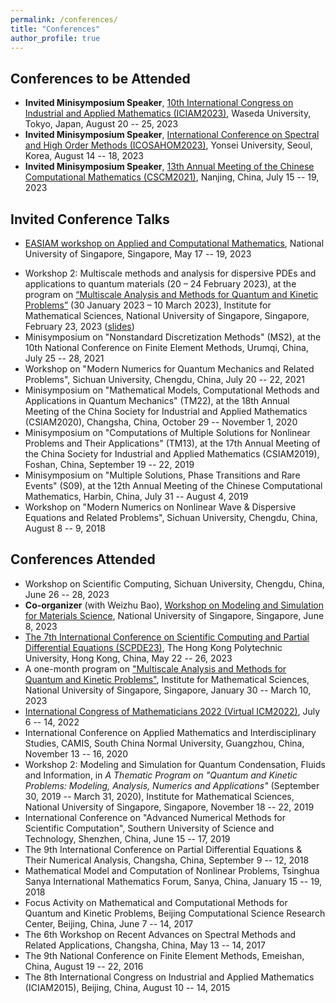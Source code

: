 ```yaml
---
permalink: /conferences/
title: "Conferences"
author_profile: true
---
```



Conferences to be Attended
------
* **Invited Minisymposium Speaker**, [10th International Congress on Industrial and Applied Mathematics (ICIAM2023)](https://iciam2023.org), Waseda University, Tokyo, Japan, August 20 -- 25, 2023
* **Invited Minisymposium Speaker**, [International Conference on Spectral and High Order Methods (ICOSAHOM2023)](http://www.icosahom2023.org), Yonsei University, Seoul, Korea, August 14 -- 18, 2023
* **Invited Minisymposium Speaker**, [13th Annual Meeting of the Chinese Computational Mathematics (CSCM2021)](http://cscm2021.com), Nanjing, China, July 15 -- 19, 2023



Invited Conference Talks
------
<!-- - Minisymposium on "Mathematical Models, Computational Methods and Applications in Quantum Mechanics", at the [13th Annual Meeting of the Chinese Computational Mathematics (CSCM2021)](http://cscm2021.com), Nanjing, China, July 15 -- 19, 2023 -->
- [EASIAM workshop on Applied and Computational Mathematics](https://sites.google.com/view/easiam2023workshop), National University of Singapore, Singapore, May 17 -- 19, 2023
<!-- - Seminar Talk, School of Mathematics, Hunan University, Changsha, China, March 16, 2023 -->
- Workshop 2: Multiscale methods and analysis for dispersive PDEs and applications to quantum materials (20 – 24 February 2023), at the program on [“Multiscale Analysis and Methods for Quantum and Kinetic Problems”](https://ims.nus.edu.sg/events/qkp2023/) (30 January 2023 – 10 March 2023), Institute for Mathematical Sciences, National University of Singapore, Singapore, February 23, 2023 ([slides](https://ims.nus.edu.sg/wp-content/uploads/2023/03/Wei-Liu.pdf))
- Minisymposium on "Nonstandard Discretization Methods" (MS2), at the 10th National Conference on Finite Element Methods, Urumqi, China, July 25 -- 28, 2021
- Workshop on "Modern Numerics for Quantum Mechanics and Related Problems", Sichuan University, Chengdu, China, July 20 -- 22, 2021
- Minisymposium on "Mathematical Models, Computational Methods and Applications in Quantum Mechanics" (TM22), at the 18th Annual Meeting of the China Society for Industrial and Applied Mathematics (CSIAM2020), Changsha, China, October 29 -- November 1, 2020
- Minisymposium on "Computations of Multiple Solutions for Nonlinear Problems and Their Applications" (TM13), at the 17th Annual Meeting of the China Society for Industrial and Applied Mathematics (CSIAM2019), Foshan, China, September 19 -- 22, 2019
- Minisymposium on "Multiple Solutions, Phase Transitions and Rare Events" (S09), at the 12th Annual Meeting of the Chinese Computational Mathematics, Harbin, China, July 31 -- August 4, 2019
- Workshop on "Modern Numerics on Nonlinear Wave & Dispersive Equations and Related Problems", Sichuan University, Chengdu, China, August 8 -- 9, 2018




Conferences Attended
------
- Workshop on Scientific Computing, Sichuan University, Chengdu, China, June 26 -- 28, 2023
- **Co-organizer** (with Weizhu Bao), [Workshop on Modeling and Simulation for Materials Science](https://sites.google.com/view/workshop-8-jun-2023-nus), National University of Singapore, Singapore, June 8, 2023
- [The 7th International Conference on Scientific Computing and Partial Differential Equations (SCPDE23)](https://www.polyu.edu.hk/ama/events/conference/SCPDE23/index.htm), The Hong Kong Polytechnic University, Hong Kong, China, May 22 -- 26, 2023
- A one-month program on ["Multiscale Analysis and Methods for Quantum and Kinetic Problems"](https://ims.nus.edu.sg/events/qkp2023/), Institute for Mathematical Sciences, National University of Singapore, Singapore, January 30 -- March 10, 2023
- [International Congress of Mathematicians 2022 (Virtual ICM2022)](https://www.mathunion.org/icm/virtual-icm-2022), July 6 -- 14, 2022
- International Conference on Applied Mathematics and Interdisciplinary Studies, CAMIS, South China Normal University, Guangzhou, China, November 13 -- 16, 2020
- Workshop 2: Modeling and Simulation for Quantum Condensation, Fluids and Information, in _A Thematic Program on "Quantum and Kinetic Problems: Modeling, Analysis, Numerics and Applications"_ (September 30, 2019 -- March 31, 2020), Institute for Mathematical Sciences, National University of Singapore, Singapore, November 18 -- 22, 2019
- International Conference on "Advanced Numerical Methods for Scientific Computation", Southern University of Science and Technology, Shenzhen, China, June 15 -- 17, 2019
- The 9th International Conference on Partial Differential Equations & Their Numerical Analysis, Changsha, China, September 9 -- 12, 2018
- Mathematical Model and Computation of Nonlinear Problems, Tsinghua Sanya International Mathematics Forum, Sanya, China, January 15 -- 19, 2018
- Focus Activity on Mathematical and Computational Methods for Quantum and Kinetic Problems, Beijing Computational Science Research Center, Beijing, China, June 7 -- 14, 2017
- The 6th Workshop on Recent Advances on Spectral Methods and Related Applications, Changsha, China, May 13 -- 14, 2017
- The 9th National Conference on Finite Element Methods, Emeishan, China, August 19 -- 22, 2016
- The 8th International Congress on Industrial and Applied Mathematics (ICIAM2015), Beijing, China, August 10 -- 14, 2015


<!-- 
Conferences Attended
------
- [International Congress of Mathematicians 2022 (Virtual ICM2022)](https://www.mathunion.org/icm/virtual-icm-2022), July 6 -- 14, 2022
- The 7th Youth Academic Forum on Partial Differential Equations, CAMIS, South China Normal University, Guangzhou, China, November 27 -- December 1, 2020
- International Conference on Applied Mathematics and Interdisciplinary Studies, CAMIS, South China Normal University, Guangzhou, China, November 13 -- 16, 2020
- Workshop 2: Modeling and Simulation for Quantum Condensation, Fluids and Information, in A Thematic Program on "Quantum and Kinetic Problems: Modeling, Analysis, Numerics and Applications" (September 30, 2019 -- March 31, 2020), Institute for Mathematical Sciences, National University of Singapore, Singapore, November 18 -- 22, 2019
- International Conference on "Advanced Numerical Methods for Scientific Computation", Southern University of Science and Technology, Shenzhen, China, June 15 -- 17, 2019
- The 9th International Conference on Partial Differential Equations & Their Numerical Analysis, Changsha, China, September 9 -- 12, 2018
- Mathematical Model and Computation of Nonlinear Problems, Tsinghua Sanya International Mathematics Forum, Sanya, China, January 15 -- 19, 2018
- Focus Activity on Mathematical and Computational Methods for Quantum and Kinetic Problems, Beijing Computational Science Research Center, Beijing, China, June 7 -- 14, 2017
- The 6th Workshop on Recent Advances on Spectral Methods and Related Applications, Changsha, China, May 13 -- 14, 2017
- Workshop on Recent Advances in Scientific and Engineering Computation, Shanghai Jiao Tong University, Shanghai, China, May 4 -- 7, 2017
- International Workshop on Advances in Numerical PDEs and Fast Solvers, Wuhan University, Wuhan, China, December 12 -- 18, 2016
- The 9th National Conference on Finite Element Methods, Emeishan, China, August 19 -- 22, 2016
- 2016 Workshop on Optimization and Eigenvalue Computation, Peking University, Beijing, China, June 24 -- 26, 2016
- The 8th International Congress on Industrial and Applied Mathematics (ICIAM2015), Beijing, China, August 10 -- 14, 2015


Summer School Participation
------
* Tutorial on Modeling and Simulation for Quantum Condensation, Fluids and Information, in A Thematic Program on "Quantum and Kinetic Problems: Modeling, Analysis, Numerics and Applications" (September 30, 2019--March 31, 2020), Institute for Mathematical Sciences, National University of Singapore, Singapore, November 13 -- 15 & 25 -- 26, 2019
* 2019 PKU Summer School on Applied Mathematics, Peking University, Beijing, China, July 8 -- 27, 2019
* 2017 Summer School on Numerical Methods for PDEs, South China Normal University, Guangzhou, China, July 30 -- August 16, 2017
* 2016 PKU Summer Activities on Numerical Methods for PDEs, Peking University, Beijing, China, July 18 -- 23, 2016
* 2016 Spring School on Spectral Methods, Beijing Computational Science Research Center, Beijing, China, April 11 -- 15, 2016
* 2015 PKU Summer Activities on Numerical Methods for PDEs, Peking University, Beijing, China, August 15 -- 21, 2015
* Mini Course on PDEs in Biology and Computation, Xiangtan University, Xiangtan, China, July 6 -- 10, 2015
* 2014 Winter School on Multiscale Model Reduction, Hunan University, Changsha, China, December 8 -- 12, 2014
* Summer School on Computational Fluid-Solid Coupling Dynamics, Peking University & Beijing University of Technology, Beijing, China, July 12 -- 19, 2014
 -->



